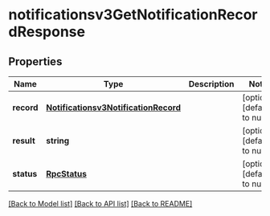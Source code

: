 # notificationsv3GetNotificationRecordResponse

## Properties
Name | Type | Description | Notes
------------ | ------------- | ------------- | -------------
**record** | [**Notificationsv3NotificationRecord**](Notificationsv3NotificationRecord.md) |  | [optional] [default to null]
**result** | **string** |  | [optional] [default to null]
**status** | [**RpcStatus**](RpcStatus.md) |  | [optional] [default to null]

[[Back to Model list]](../README.md#documentation-for-models) [[Back to API list]](../README.md#documentation-for-api-endpoints) [[Back to README]](../README.md)


